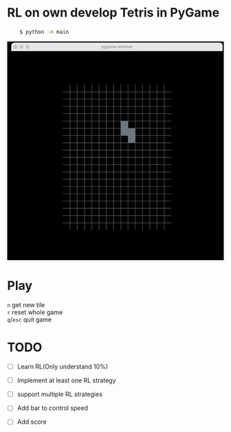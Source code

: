 # RL on own develop Tetris in PyGame
```bash
    $ python -m main
```

<p align="center">
    <img src="figures/game.gif" />
</p>


# Play
`n` get new tile<br>
`r` reset whole game<br>
`q`/`esc` quit game

# TODO
- [ ] Learn RL(Only understand 10%)
- [ ] Implement at least one RL strategy
- [ ] support multiple RL strategies
- [ ] Add bar to control speed
- [ ] Add score


